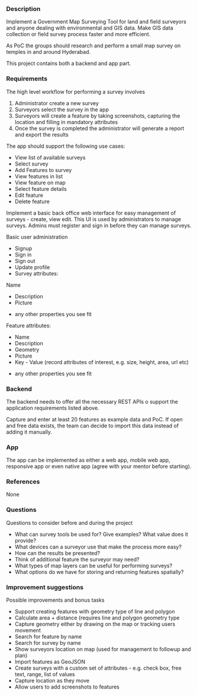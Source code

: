 ### Description

Implement a Government Map Surveying Tool for land and field surveyors and anyone dealing with environmental and GIS data. Make GIS data collection or field survey process faster and more efficient. 

As PoC the groups should research and perform a small map survey on temples in and around Hyderabad.

This project contains both a backend and app part.

### Requirements

The high level workflow for performing a survey involves 

1. Administrator create a new survey
2. Surveyors select the survey in the app
3. Surveyors will create a feature by taking screenshots, capturing the location and filling in mandatory attributes
4. Once the survey is completed the administrator will generate a report and export the results

The app should support the following use cases:
* View list of available surveys
* Select survey
* Add Features to survey
* View features in list
* View feature on map
* Select feature details
* Edit feature
* Delete feature

Implement a basic back office web interface for easy management of surveys - create, view edit. 
This UI is used by administrators to manage surveys.
Admins must register and sign in before they can manage surveys.

Basic user administration
* Signup
* Sign in
* Sign out
* Update profile
* Survey attributes:

Name
* Description
* Picture     
+ any other properties you see fit

Feature attributes:
* Name
* Description
* Geometry
* Picture
* Key - Value (record attributes of interest, e.g. size, height, area, url etc)     
+ any other properties you see fit

### Backend

The backend needs to offer all the necessary REST APIs o support the application requirements listed above.

Capture and enter at least 20 features as example data and PoC. 
If open and free data exists, the team can decide to import this data instead of adding it manually.

### App

The app can be implemented as either a web app, mobile web app, responsive app or even native app (agree with your mentor before starting).

### References

None
 	 	 
### Questions

Questions to consider before and during the project
* What can survey tools be used for? Give examples? What value does it provide?
* What devices can a surveyor use that make the process more easy?
* How can the results be presented?
* Think of additional feature the surveyor may need?
* What types of map layers can be useful for performing surveys?
* What options do we have for storing and returning features spatially?

### Improvement suggestions

Possible improvements and bonus tasks
* Support creating features with geometry type of line and polygon
* Calculate area + distance (requires line and polygon geometry type
* Capture geometry either by drawing on the map or tracking users movement
* Search for feature by name
* Search for survey by name
* Show surveyors location on map (used for management to followup and plan)
* Import features as GeoJSON
* Create surveys with a custom set of attributes - e.g. check box, free text, range, list of values
* Capture location as they move
* Allow users to add screenshots to features
